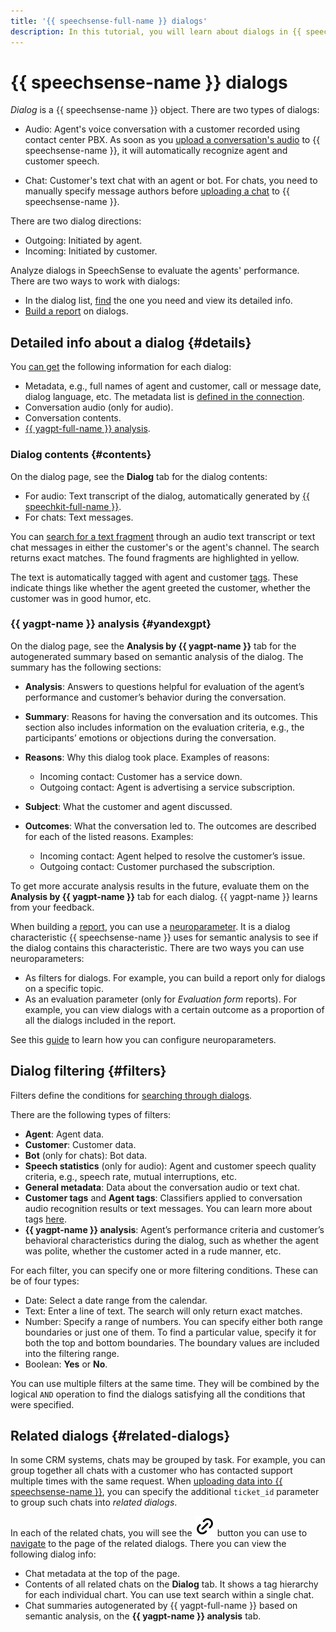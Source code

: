 ```yaml
---
title: '{{ speechsense-full-name }} dialogs'
description: In this tutorial, you will learn about dialogs in {{ speechsense-name }}.
---
```


# {{ speechsense-name }} dialogs

_Dialog_ is a {{ speechsense-name }} object. There are two types of dialogs:

* Audio: Agent's voice conversation with a customer recorded using contact center PBX. As soon as you [upload a conversation's audio](../operations/data/upload-data.md) to {{ speechsense-name }}, it will automatically recognize agent and customer speech.

* Chat: Customer's text chat with an agent or bot. For chats, you need to manually specify message authors before [uploading a chat](../operations/data/upload-chat-text.md) to {{ speechsense-name }}.

There are two dialog directions:

* Outgoing: Initiated by agent.
* Incoming: Initiated by customer.

Analyze dialogs in SpeechSense to evaluate the agents' performance. There are two ways to work with dialogs:

* In the dialog list, [find](../operations/data/manage-dialogs.md) the one you need and view its detailed info.
* [Build a report](../operations/data/manage-reports.md) on dialogs.

## Detailed info about a dialog {#details}

You [can get](../operations/data/manage-dialogs.md#view-dialog) the following information for each dialog:

* Metadata, e.g., full names of agent and customer, call or message date, dialog language, etc. The metadata list is [defined in the connection](../operations/connection/create.md).
* Conversation audio (only for audio).
* Conversation contents.
* [{{ yagpt-full-name }} analysis](../../foundation-models/concepts/yandexgpt/index.md).

### Dialog contents {#contents}

On the dialog page, see the **Dialog** tab for the dialog contents:

* For audio: Text transcript of the dialog, automatically generated by [{{ speechkit-full-name }}](../../speechkit/index.yaml).
* For chats: Text messages.

You can [search for a text fragment](../operations/data/manage-dialogs.md#find-dialogs) through an audio text transcript or text chat messages in either the customer's or the agent's channel. The search returns exact matches. The found fragments are highlighted in yellow.

The text is automatically tagged with agent and customer [tags](tags.md). These indicate things like whether the agent greeted the customer, whether the customer was in good humor, etc.

### {{ yagpt-name }} analysis {#yandexgpt}

On the dialog page, see the **Analysis by {{ yagpt-name }}** tab for the autogenerated summary based on semantic analysis of the dialog. The summary has the following sections:

* **Analysis**: Answers to questions helpful for evaluation of the agent’s performance and customer’s behavior during the conversation.
* **Summary**: Reasons for having the conversation and its outcomes. This section also includes information on the evaluation criteria, e.g., the participants’ emotions or objections during the conversation.
* **Reasons**: Why this dialog took place. Examples of reasons:

   * Incoming contact: Customer has a service down.
   * Outgoing contact: Agent is advertising a service subscription.

* **Subject**: What the customer and agent discussed.
* **Outcomes**: What the conversation led to. The outcomes are described for each of the listed reasons. Examples:

   * Incoming contact: Agent helped to resolve the customer’s issue.
   * Outgoing contact: Customer purchased the subscription.

To get more accurate analysis results in the future, evaluate them on the **Analysis by {{ yagpt-name }}** tab for each dialog. {{ yagpt-name }} learns from your feedback.

When building a [report](reports/index.md), you can use a [neuroparameter](reports/neuro-parameters.md). It is a dialog characteristic {{ speechsense-name }} uses for semantic analysis to see if the dialog contains this characteristic. There are two ways you can use neuroparameters:

* As filters for dialogs. For example, you can build a report only for dialogs on a specific topic.
* As an evaluation parameter (only for _Evaluation form_ reports). For example, you can view dialogs with a certain outcome as a proportion of all the dialogs included in the report.

See this [guide](../operations/data/manage-reports.md#apply-neuro-parameter) to learn how you can configure neuroparameters.

## Dialog filtering {#filters}

Filters define the conditions for [searching through dialogs](../operations/data/manage-dialogs.md#filters-dialogs).

There are the following types of filters:

* **Agent**: Agent data.
* **Customer**: Customer data.
* **Bot** (only for chats): Bot data.
* **Speech statistics** (only for audio): Agent and customer speech quality criteria, e.g., speech rate, mutual interruptions, etc.
* **General metadata**: Data about the conversation audio or text chat.
* **Customer tags** and **Agent tags**: Classifiers applied to conversation audio recognition results or text messages. You can learn more about tags [here](tags.md).
* **{{ yagpt-name }} analysis**: Agent’s performance criteria and customer’s behavioral characteristics during the dialog, such as whether the agent was polite, whether the customer acted in a rude manner, etc.

For each filter, you can specify one or more filtering conditions. These can be of four types:

* Date: Select a date range from the calendar.
* Text: Enter a line of text. The search will only return exact matches.
* Number: Specify a range of numbers. You can specify either both range boundaries or just one of them. To find a particular value, specify it for both the top and bottom boundaries. The boundary values are included into the filtering range.
* Boolean: **Yes** or **No**.

You can use multiple filters at the same time. They will be combined by the logical `AND` operation to find the dialogs satisfying all the conditions that were specified.

## Related dialogs {#related-dialogs}

In some CRM systems, chats may be grouped by task. For example, you can group together all chats with a customer who has contacted support multiple times with the same request. When [uploading data into {{ speechsense-name }}](../operations/data/upload-chat-text.md), you can specify the additional `ticket_id` parameter to group such chats into _related dialogs_.

In each of the related chats, you will see the ![image](../../_assets/console-icons/link.svg) button you can use to [navigate](../operations/data/related-dialogs.md#list) to the page of the related dialogs. There you can view the following dialog info:

* Chat metadata at the top of the page.
* Contents of all related chats on the **Dialog** tab. It shows a tag hierarchy for each individual chart. You can use text search within a single chat.
* Chat summaries autogenerated by {{ yagpt-full-name }} based on semantic analysis, on the **{{ yagpt-name }} analysis** tab.
